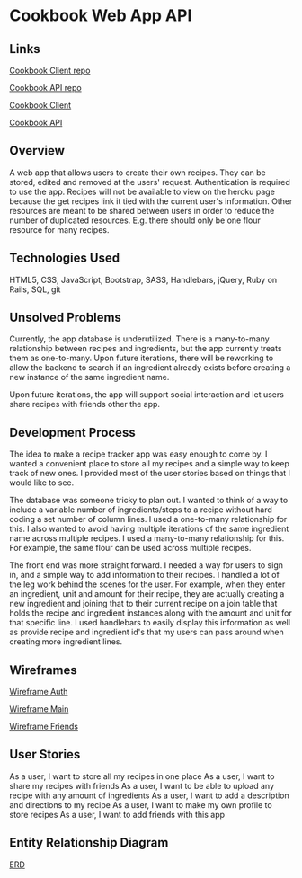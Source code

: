 # Cookbook Web App API

## Links

[Cookbook Client repo](https://github.com/kamsahn/full-stack-project-client)

[Cookbook API repo](https://github.com/kamsahn/full-stack-project-api)

[Cookbook Client](https://kamsahn.github.io/full-stack-project-client/)

[Cookbook API](https://fullstackrecipe.herokuapp.com/)

## Overview

A web app that allows users to create their own recipes. They can be stored, edited and removed at the users' request. Authentication is required to use the app. Recipes will not be available to view on the heroku page because the get recipes link it tied with the current user's information. Other resources are meant to be shared between users in order to reduce the number of duplicated resources. E.g. there should only be one flour resource for many recipes.

## Technologies Used

HTML5, CSS, JavaScript, Bootstrap, SASS, Handlebars, jQuery, Ruby on Rails, SQL, git

## Unsolved Problems

Currently, the app database is underutilized. There is a many-to-many relationship between recipes and ingredients, but the app currently treats them as one-to-many. Upon future iterations, there will be reworking to allow the backend to search if an ingredient already exists before creating a new instance of the same ingredient name.

Upon future iterations, the app will support social interaction and let users share recipes with friends other the app.

## Development Process

The idea to make a recipe tracker app was easy enough to come by. I wanted a convenient place to store all my recipes and a simple way to keep track of new ones. I provided most of the user stories based on things that I would like to see.

The database was someone tricky to plan out. I wanted to think of a way to include a variable number of ingredients/steps to a recipe without hard coding a set number of column lines. I used a one-to-many relationship for this. I also wanted to avoid having multiple iterations of the same ingredient name across multiple recipes. I used a many-to-many relationship for this. For example, the same flour can be used across multiple recipes.

The front end was more straight forward. I needed a way for users to sign in, and a simple way to add information to their recipes. I handled a lot of the leg work behind the scenes for the user. For example, when they enter an ingredient, unit and amount for their recipe, they are actually creating a new ingredient and joining that to their current recipe on a join table that holds the recipe and ingredient instances along with the amount and unit for that specific line. I used handlebars to easily display this information as well as provide recipe and ingredient id's that my users can pass around when creating more ingredient lines.

## Wireframes

[Wireframe Auth](https://i.imgur.com/QJJVCAs.jpg)

[Wireframe Main](https://i.imgur.com/L4bsLdw.jpg)

[Wireframe Friends](https://i.imgur.com/n8KJjaq.jpg)

## User Stories

As a user, I want to store all my recipes in one place
As a user, I want to share my recipes with friends
As a user, I want to be able to upload any recipe with any amount of ingredients
As a user, I want to add a description and directions to my recipe
As a user, I want to make my own profile to store recipes
As a user, I want to add friends with this app

## Entity Relationship Diagram

[ERD](https://i.imgur.com/Bn6YY5Y.jpg)
